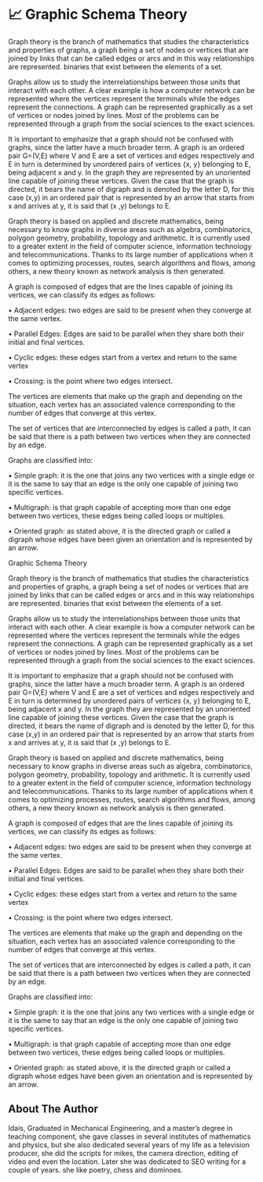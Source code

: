 # 📈 Graphic Schema Theory

Graph theory is the branch of mathematics that studies the characteristics and
properties of graphs, a graph being a set of nodes or vertices that are joined
by links that can be called edges or arcs and in this way relationships are
represented. binaries that exist between the elements of a set.

Graphs allow us to study the interrelationships between those units that
interact with each other. A clear example is how a computer network can be
represented where the vertices represent the terminals while the edges represent
the connections. A graph can be represented graphically as a set of vertices or
nodes joined by lines. Most of the problems can be represented through a graph
from the social sciences to the exact sciences.

It is important to emphasize that a graph should not be confused with graphs,
since the latter have a much broader term. A graph is an ordered pair G=(V,E)
where V and E are a set of vertices and edges respectively and E in turn is
determined by unordered pairs of vertices {x, y} belonging to E, being adjacent
x and y. In the graph they are represented by an unoriented line capable of
joining these vertices. Given the case that the graph is directed, it bears the
name of digraph and is denoted by the letter D, for this case (x,y) in an
ordered pair that is represented by an arrow that starts from x and arrives at
y, it is said that (x ,y) belongs to E.

Graph theory is based on applied and discrete mathematics, being necessary to
know graphs in diverse areas such as algebra, combinatorics, polygon geometry,
probability, topology and arithmetic. It is currently used to a greater extent
in the field of computer science, information technology and telecommunications.
Thanks to its large number of applications when it comes to optimizing
processes, routes, search algorithms and flows, among others, a new theory known
as network analysis is then generated.

A graph is composed of edges that are the lines capable of joining its vertices,
we can classify its edges as follows:

• Adjacent edges: two edges are said to be present when they converge at the
same vertex.

• Parallel Edges: Edges are said to be parallel when they share both their
initial and final vertices.

• Cyclic edges: these edges start from a vertex and return to the same vertex

• Crossing: is the point where two edges intersect.

The vertices are elements that make up the graph and depending on the situation,
each vertex has an associated valence corresponding to the number of edges that
converge at this vertex.

The set of vertices that are interconnected by edges is called a path, it can be
said that there is a path between two vertices when they are connected by an
edge.

Graphs are classified into:

• Simple graph: it is the one that joins any two vertices with a single edge or
it is the same to say that an edge is the only one capable of joining two
specific vertices.

• Multigraph: is that graph capable of accepting more than one edge between two
vertices, these edges being called loops or multiples.

• Oriented graph: as stated above, it is the directed graph or called a digraph
whose edges have been given an orientation and is represented by an arrow.

Graphic Schema Theory

Graph theory is the branch of mathematics that studies the characteristics and
properties of graphs, a graph being a set of nodes or vertices that are joined
by links that can be called edges or arcs and in this way relationships are
represented. binaries that exist between the elements of a set.

Graphs allow us to study the interrelationships between those units that
interact with each other. A clear example is how a computer network can be
represented where the vertices represent the terminals while the edges represent
the connections. A graph can be represented graphically as a set of vertices or
nodes joined by lines. Most of the problems can be represented through a graph
from the social sciences to the exact sciences.

It is important to emphasize that a graph should not be confused with graphs,
since the latter have a much broader term. A graph is an ordered pair G=(V,E)
where V and E are a set of vertices and edges respectively and E in turn is
determined by unordered pairs of vertices {x, y} belonging to E, being adjacent
x and y. In the graph they are represented by an unoriented line capable of
joining these vertices. Given the case that the graph is directed, it bears the
name of digraph and is denoted by the letter D, for this case (x,y) in an
ordered pair that is represented by an arrow that starts from x and arrives at
y, it is said that (x ,y) belongs to E.

Graph theory is based on applied and discrete mathematics, being necessary to
know graphs in diverse areas such as algebra, combinatorics, polygon geometry,
probability, topology and arithmetic. It is currently used to a greater extent
in the field of computer science, information technology and telecommunications.
Thanks to its large number of applications when it comes to optimizing
processes, routes, search algorithms and flows, among others, a new theory known
as network analysis is then generated.

A graph is composed of edges that are the lines capable of joining its vertices,
we can classify its edges as follows:

• Adjacent edges: two edges are said to be present when they converge at the
same vertex.

• Parallel Edges: Edges are said to be parallel when they share both their
initial and final vertices.

• Cyclic edges: these edges start from a vertex and return to the same vertex

• Crossing: is the point where two edges intersect.

The vertices are elements that make up the graph and depending on the situation,
each vertex has an associated valence corresponding to the number of edges that
converge at this vertex.

The set of vertices that are interconnected by edges is called a path, it can be
said that there is a path between two vertices when they are connected by an
edge.

Graphs are classified into:

• Simple graph: it is the one that joins any two vertices with a single edge or
it is the same to say that an edge is the only one capable of joining two
specific vertices.

• Multigraph: is that graph capable of accepting more than one edge between two
vertices, these edges being called loops or multiples.

• Oriented graph: as stated above, it is the directed graph or called a digraph
whose edges have been given an orientation and is represented by an arrow.

## About The Author

 Idais, Graduated in Mechanical Engineering, and a master’s degree in teaching component, she gave classes in several institutes of mathematics and physics, but she also dedicated several years of my life as a television producer, she did the scripts for mikes, the camera direction, editing of video and even the location. Later she was dedicated to SEO writing for a couple of years. she like poetry, chess and dominoes.